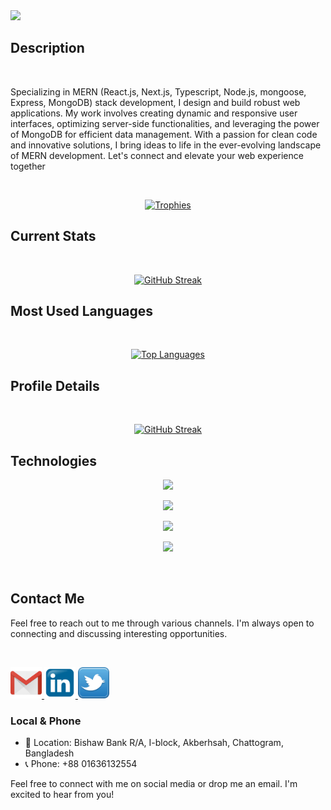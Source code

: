 <img src="https://github.com/TrishonBaidaya7399/TrishonBaidaya7399/blob/main/Github%20Banner.png?raw=true" /> 
<!-- <img src="https://i.ibb.co/SQyRdGY/Black-Belt-Programming-Hero.jpg" /> -->

## Description

<br />
<p align="left">
  Specializing in MERN (React.js, Next.js, Typescript, Node.js, mongoose, Express, MongoDB) stack development, I design and build robust web applications. My work involves creating dynamic and responsive user interfaces, optimizing server-side functionalities, and leveraging the power of MongoDB for efficient data management. With a passion for clean code and innovative solutions, I bring ideas to life in the ever-evolving landscape of MERN development. Let's connect and elevate your web experience together
</p>

<br />
<p align="center">
  <a href="https://github.com/ryo-ma/github-profile-trophy">
    <img src="https://github-profile-trophy.vercel.app/?username=TrishonBaidaya7399&theme=onedark" alt="Trophies" />
  </a>
</p>

## Current Stats

<br />
<p align="center">
  <a href="https://git.io/streak-stats">
    <img src="https://streak-stats.demolab.com/?user=TrishonBaidaya7399&theme=onedark&currStreakNum=2FD3EB&fire=pink&sideLabels=F00&date_format=[Y.]n.j" alt="GitHub Streak" />
  </a>
</p>

## Most Used Languages

<br />
<p align="center">
  <a href="https://github.com/anuraghazra/github-readme-stats">
    <img
      src="https://github-readme-stats.vercel.app/api/top-langs/?username=TrishonBaidaya7399&layout=pie&theme=onedark"
      alt="Top Languages"
    />
  </a>
</p>


## Profile Details

<br />
<p align="center">
  <a href="https://git.io/streak-stats">
    <img src="http://github-profile-summary-cards.vercel.app/api/cards/profile-details?username=TrishonBaidaya7399&theme=onedark" alt="GitHub Streak" />
  </a>
</p>


## Technologies
<p align="center">
  <a href="">
    <img src="https://skillicons.dev/icons?i=c,cpp,java" />
  </a>
</p>

<p align="center">
  <a href="">
    <img src="https://skillicons.dev/icons?i=git,github,firebase,prisma,postman,figma" />
  </a>
</p>

<p align="center">
  <a href="">
    <img src="https://skillicons.dev/icons?i=js,react,nextjs,nodejs,express,typescript,redux,mongodb" />
  </a>
</p>

<p align="center">
  <a href="">
    <img src="https://skillicons.dev/icons?i=html,css,scss,ps,bootstrap,tailwind,materialui,vite,vscode" />
  </a>
</p>


<br>

## Contact Me

Feel free to reach out to me through various channels. I'm always open to connecting and discussing interesting opportunities.

<br />

<p align="left">
  <!-- Email -->
  <a href="mailto:shukantobaidya2018@gmail.com">
    <img width="50px" height="50px" src="https://github.com/TrishonBaidaya7399/TrishonBaidaya7399/blob/main/Gmail%20logo.png?raw=true" alt="Email"/>
  </a>
  <!-- LinkedIn -->
  <a href="https://www.linkedin.com/in/trishon-baidaya-shontu/">
    <img width="50px" height="50px" src="https://github.com/TrishonBaidaya7399/TrishonBaidaya7399/blob/main/Linkedin%20logo.png?raw=true" alt="LinkedIn"/>
  </a>
  <!-- Twitter -->
  <a href="https://twitter.com/BaidayaShontu">
    <img width="50px" height="50px" src="https://github.com/TrishonBaidaya7399/TrishonBaidaya7399/blob/main/Twitter%20logo.png?raw=true" alt="Twitter"/>
  </a>
</p>

### Local & Phone
- 📍 Location: Bishaw Bank R/A, I-block, Akberhsah, Chattogram, Bangladesh
- 📞 Phone: +88 01636132554

Feel free to connect with me on social media or drop me an email. I'm excited to hear from you!
<br />
